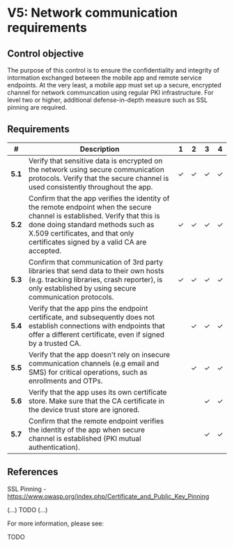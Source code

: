 # V5: Network communication requirements

## Control objective

The purpose of this control is to ensure the confidentiality and integrity of intormation exchanged between the mobile app and remote service endpoints. At the very least, a mobile app must set up a secure, encrypted channel for network communcation using regular PKI infrastructure. For level two or higher, additional defense-in-depth measure such as SSL pinning are required. 

## Requirements

| # | Description | 1 | 2 | 3 | 4 |
| --- | --- | --- | --- | --- | --- |
| **5.1** | Verify that sensitive data is encrypted on the network using secure communication protocols. Verify that the secure channel is used consistently throughout the app. | ✓ | ✓ | ✓ | ✓ |
| **5.2** | Confirm that the app verifies the identity of the remote endpoint when the secure channel is established. Verify that this is done doing standard methods such as X.509 certificates, and that only certificates signed by a valid CA are accepted. | ✓ | ✓ | ✓ | ✓ |
| **5.3** | Confirm that communication of 3rd party libraries that send data to their own hosts (e.g. tracking libraries, crash reporter), is only established by using secure communication protocols. | ✓ | ✓ | ✓ | ✓ |
| **5.4** | Verify that the app pins the endpoint certificate, and subsequently does not establish connections with endpoints that offer a different certificate, even if signed by a trusted CA. |   | ✓ | ✓ | ✓ |
| **5.5** | Verify that the app doesn't rely on insecure communication channels (e.g email and SMS) for critical operations, such as enrollments and OTPs. |   | ✓ | ✓ | ✓ | 
| **5.6** | Verify that the app uses its own certificate store. Make sure that the CA certificate in the device trust store are ignored. |   |   | ✓ | ✓ |
| **5.7** | Confirm that the remote endpoint verifies the identity of the app when secure channel is established (PKI mutual authentication). |   |   | ✓ | ✓ |

## References

SSL Pinning  - https://www.owasp.org/index.php/Certificate_and_Public_Key_Pinning
                      
(...) TODO (...)

For more information, please see:

TODO
